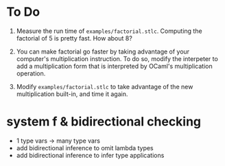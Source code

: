 # To Do

1. Measure the run time of `examples/factorial.stlc`. Computing the
   factorial of 5 is pretty fast. How about 8?

2. You can make factorial go faster by taking advantage of your
   computer's multiplication instruction. To do so, modify the
   interpeter to add a multiplication form that is interpreted by
   OCaml's multiplication operation.

3. Modify `examples/factorial.stlc` to take advantage of the new
   multiplication built-in, and time it again.

# system f & bidirectional checking

* 1 type vars -> many type vars
* add bidirectional inference to omit lambda types
* add bidirectional inference to infer type applications
